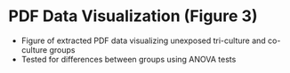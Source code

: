# PDF Data Visualization (Figure 3)

- Figure of extracted PDF data visualizing unexposed tri-culture and co-culture groups
- Tested for differences between groups using ANOVA tests
